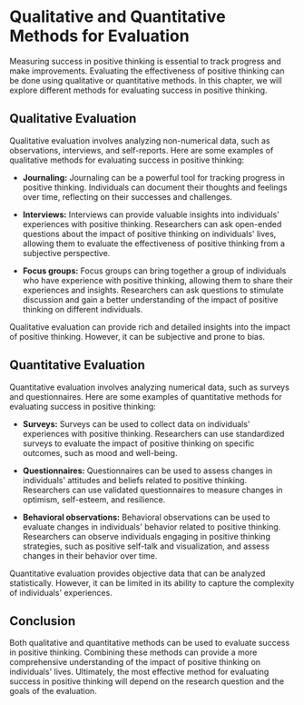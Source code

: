 Qualitative and Quantitative Methods for Evaluation
======================================================================================================

Measuring success in positive thinking is essential to track progress and make improvements. Evaluating the effectiveness of positive thinking can be done using qualitative or quantitative methods. In this chapter, we will explore different methods for evaluating success in positive thinking.

Qualitative Evaluation
----------------------

Qualitative evaluation involves analyzing non-numerical data, such as observations, interviews, and self-reports. Here are some examples of qualitative methods for evaluating success in positive thinking:

* **Journaling:** Journaling can be a powerful tool for tracking progress in positive thinking. Individuals can document their thoughts and feelings over time, reflecting on their successes and challenges.

* **Interviews:** Interviews can provide valuable insights into individuals' experiences with positive thinking. Researchers can ask open-ended questions about the impact of positive thinking on individuals' lives, allowing them to evaluate the effectiveness of positive thinking from a subjective perspective.

* **Focus groups:** Focus groups can bring together a group of individuals who have experience with positive thinking, allowing them to share their experiences and insights. Researchers can ask questions to stimulate discussion and gain a better understanding of the impact of positive thinking on different individuals.

Qualitative evaluation can provide rich and detailed insights into the impact of positive thinking. However, it can be subjective and prone to bias.

Quantitative Evaluation
-----------------------

Quantitative evaluation involves analyzing numerical data, such as surveys and questionnaires. Here are some examples of quantitative methods for evaluating success in positive thinking:

* **Surveys:** Surveys can be used to collect data on individuals' experiences with positive thinking. Researchers can use standardized surveys to evaluate the impact of positive thinking on specific outcomes, such as mood and well-being.

* **Questionnaires:** Questionnaires can be used to assess changes in individuals' attitudes and beliefs related to positive thinking. Researchers can use validated questionnaires to measure changes in optimism, self-esteem, and resilience.

* **Behavioral observations:** Behavioral observations can be used to evaluate changes in individuals' behavior related to positive thinking. Researchers can observe individuals engaging in positive thinking strategies, such as positive self-talk and visualization, and assess changes in their behavior over time.

Quantitative evaluation provides objective data that can be analyzed statistically. However, it can be limited in its ability to capture the complexity of individuals' experiences.

Conclusion
----------

Both qualitative and quantitative methods can be used to evaluate success in positive thinking. Combining these methods can provide a more comprehensive understanding of the impact of positive thinking on individuals' lives. Ultimately, the most effective method for evaluating success in positive thinking will depend on the research question and the goals of the evaluation.
